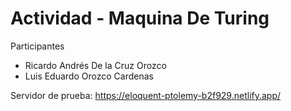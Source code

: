 # Actividad - Maquina De Turing

Participantes
- Ricardo Andrés De la Cruz Orozco
- Luis Eduardo Orozco Cardenas

Servidor de prueba:
https://eloquent-ptolemy-b2f929.netlify.app/
